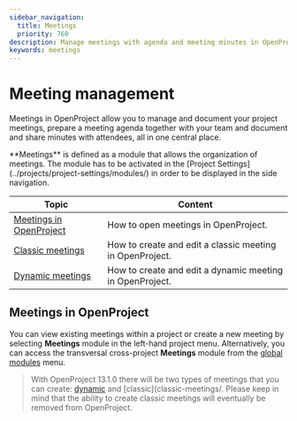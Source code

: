 ```yaml
---
sidebar_navigation:
  title: Meetings
  priority: 760
description: Manage meetings with agenda and meeting minutes in OpenProject.
keywords: meetings
---
```


# Meeting management

Meetings in OpenProject allow you to manage and document your project meetings, prepare a meeting agenda together with your team and document and share minutes with attendees, all in one central place.

<div class="glossary">
**Meetings** is defined as a module that allows the organization of meetings. The module has to be activated in the [Project Settings](../projects/project-settings/modules/) in order to be displayed in the side navigation.
</div>

| Topic                                               | Content                                                  |
| --------------------------------------------------- | -------------------------------------------------------- |
| [Meetings in OpenProject](#meetings-in-openproject) | How to open meetings in OpenProject.                     |
| [Classic meetings](classic-meetings/)           | How to create and edit a classic meeting in OpenProject. |
| [Dynamic meetings](dynamic-meetings/)                 | How to create and edit a dynamic meeting in OpenProject. |
## Meetings in OpenProject

You can view existing meetings within a project or create a new meeting by selecting **Meetings** module in the left-hand project menu. Alternatively, you can access the transversal cross-project **Meetings** module from the [global modules](../home/global-modules/) menu. 

>With OpenProject 13.1.0 there will be two types of meetings that you can create: [dynamic](dynamic-meetings/) and [classic](classic-meetings/. Please keep in mind that the ability to create classic meetings will eventually be removed from OpenProject.



